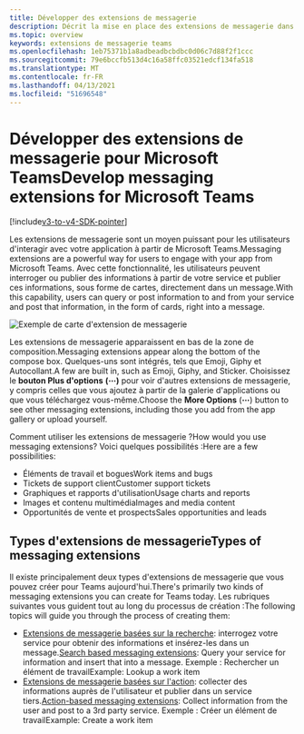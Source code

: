 ```yaml
---
title: Développer des extensions de messagerie
description: Décrit la mise en place des extensions de messagerie dans Microsoft Teams
ms.topic: overview
keywords: extensions de messagerie teams
ms.openlocfilehash: 1eb75371b1a8adbeadbcbdbc0d06c7d88f2f1ccc
ms.sourcegitcommit: 79e6bccfb513d4c16a58ffc03521edcf134fa518
ms.translationtype: MT
ms.contentlocale: fr-FR
ms.lasthandoff: 04/13/2021
ms.locfileid: "51696548"
---
```

# <a name="develop-messaging-extensions-for-microsoft-teams"></a><span data-ttu-id="9882f-104">Développer des extensions de messagerie pour Microsoft Teams</span><span class="sxs-lookup"><span data-stu-id="9882f-104">Develop messaging extensions for Microsoft Teams</span></span>

[!include[v3-to-v4-SDK-pointer](~/includes/v3-to-v4-pointer-me.md)]

<span data-ttu-id="9882f-105">Les extensions de messagerie sont un moyen puissant pour les utilisateurs d'interagir avec votre application à partir de Microsoft Teams.</span><span class="sxs-lookup"><span data-stu-id="9882f-105">Messaging extensions are a powerful way for users to engage with your app from Microsoft Teams.</span></span> <span data-ttu-id="9882f-106">Avec cette fonctionnalité, les utilisateurs peuvent interroger ou publier des informations à partir de votre service et publier ces informations, sous forme de cartes, directement dans un message.</span><span class="sxs-lookup"><span data-stu-id="9882f-106">With this capability, users can query or post information to and from your service and post that information, in the form of cards, right into a message.</span></span>

![Exemple de carte d'extension de messagerie](~/assets/images/compose-extensions/ceexample.png)

<span data-ttu-id="9882f-108">Les extensions de messagerie apparaissent en bas de la zone de composition.</span><span class="sxs-lookup"><span data-stu-id="9882f-108">Messaging extensions appear along the bottom of the compose box.</span></span> <span data-ttu-id="9882f-109">Quelques-uns sont intégrés, tels que Emoji, Giphy et Autocollant.</span><span class="sxs-lookup"><span data-stu-id="9882f-109">A few are built in, such as Emoji, Giphy, and Sticker.</span></span> <span data-ttu-id="9882f-110">Choisissez le **bouton Plus d'options** **(&#8943;)** pour voir d'autres extensions de messagerie, y compris celles que vous ajoutez à partir de la galerie d'applications ou que vous téléchargez vous-même.</span><span class="sxs-lookup"><span data-stu-id="9882f-110">Choose the **More Options** (**&#8943;**) button to see other messaging extensions, including those you add from the app gallery or upload yourself.</span></span>

<span data-ttu-id="9882f-111">Comment utiliser les extensions de messagerie ?</span><span class="sxs-lookup"><span data-stu-id="9882f-111">How would you use messaging extensions?</span></span> <span data-ttu-id="9882f-112">Voici quelques possibilités :</span><span class="sxs-lookup"><span data-stu-id="9882f-112">Here are a few possibilities:</span></span>

* <span data-ttu-id="9882f-113">Éléments de travail et bogues</span><span class="sxs-lookup"><span data-stu-id="9882f-113">Work items and bugs</span></span>
* <span data-ttu-id="9882f-114">Tickets de support client</span><span class="sxs-lookup"><span data-stu-id="9882f-114">Customer support tickets</span></span>
* <span data-ttu-id="9882f-115">Graphiques et rapports d'utilisation</span><span class="sxs-lookup"><span data-stu-id="9882f-115">Usage charts and reports</span></span>
* <span data-ttu-id="9882f-116">Images et contenu multimédia</span><span class="sxs-lookup"><span data-stu-id="9882f-116">Images and media content</span></span>
* <span data-ttu-id="9882f-117">Opportunités de vente et prospects</span><span class="sxs-lookup"><span data-stu-id="9882f-117">Sales opportunities and leads</span></span>

## <a name="types-of-messaging-extensions"></a><span data-ttu-id="9882f-118">Types d'extensions de messagerie</span><span class="sxs-lookup"><span data-stu-id="9882f-118">Types of messaging extensions</span></span>

<span data-ttu-id="9882f-119">Il existe principalement deux types d'extensions de messagerie que vous pouvez créer pour Teams aujourd'hui.</span><span class="sxs-lookup"><span data-stu-id="9882f-119">There's primarily two kinds of messaging extensions you can create for Teams today.</span></span> <span data-ttu-id="9882f-120">Les rubriques suivantes vous guident tout au long du processus de création :</span><span class="sxs-lookup"><span data-stu-id="9882f-120">The following topics will guide you through the process of creating them:</span></span>

* <span data-ttu-id="9882f-121">[Extensions de messagerie basées sur la recherche](~/resources/messaging-extension-v3/search-extensions.md): interrogez votre service pour obtenir des informations et insérez-les dans un message.</span><span class="sxs-lookup"><span data-stu-id="9882f-121">[Search based messaging extensions](~/resources/messaging-extension-v3/search-extensions.md): Query your service for information and insert that into a message.</span></span> <span data-ttu-id="9882f-122">Exemple : Rechercher un élément de travail</span><span class="sxs-lookup"><span data-stu-id="9882f-122">Example: Lookup a work item</span></span>
* <span data-ttu-id="9882f-123">[Extensions de messagerie basées sur l'action](~/resources/messaging-extension-v3/create-extensions.md): collecter des informations auprès de l'utilisateur et publier dans un service tiers.</span><span class="sxs-lookup"><span data-stu-id="9882f-123">[Action-based messaging extensions](~/resources/messaging-extension-v3/create-extensions.md): Collect information from the user and post to a 3rd party service.</span></span> <span data-ttu-id="9882f-124">Exemple : Créer un élément de travail</span><span class="sxs-lookup"><span data-stu-id="9882f-124">Example: Create a work item</span></span>
